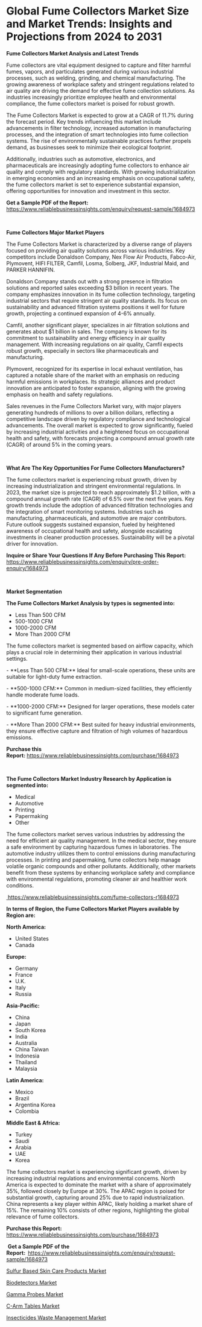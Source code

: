 <p><h1>Global Fume Collectors Market Size and Market Trends: Insights and Projections from 2024 to 2031</h1></p><p><strong>Fume Collectors Market Analysis and Latest Trends</strong></p>
<p><p>Fume collectors are vital equipment designed to capture and filter harmful fumes, vapors, and particulates generated during various industrial processes, such as welding, grinding, and chemical manufacturing. The growing awareness of workplace safety and stringent regulations related to air quality are driving the demand for effective fume collection solutions. As industries increasingly prioritize employee health and environmental compliance, the fume collectors market is poised for robust growth.</p><p>The Fume Collectors Market is expected to grow at a CAGR of 11.7% during the forecast period. Key trends influencing this market include advancements in filter technology, increased automation in manufacturing processes, and the integration of smart technologies into fume collection systems. The rise of environmentally sustainable practices further propels demand, as businesses seek to minimize their ecological footprint. </p><p>Additionally, industries such as automotive, electronics, and pharmaceuticals are increasingly adopting fume collectors to enhance air quality and comply with regulatory standards. With growing industrialization in emerging economies and an increasing emphasis on occupational safety, the fume collectors market is set to experience substantial expansion, offering opportunities for innovation and investment in this sector.</p></p>
<p><strong>Get a Sample PDF of the Report:&nbsp;</strong> <a href="https://www.reliablebusinessinsights.com/enquiry/request-sample/1684973?utm_campaign=1726&utm_medium=2&utm_source=Github&utm_content=ia&utm_term=16102024&utm_id=fume-collectors">https://www.reliablebusinessinsights.com/enquiry/request-sample/1684973</a></p>
<p>&nbsp;</p>
<p><strong>Fume Collectors Major Market Players</strong></p>
<p><p>The Fume Collectors Market is characterized by a diverse range of players focused on providing air quality solutions across various industries. Key competitors include Donaldson Company, Nex Flow Air Products, Fabco-Air, Plymovent, HIFI FILTER, Camfil, Losma, Solberg, JKF, Industrial Maid, and PARKER HANNIFIN.</p><p>Donaldson Company stands out with a strong presence in filtration solutions and reported sales exceeding $3 billion in recent years. The company emphasizes innovation in its fume collection technology, targeting industrial sectors that require stringent air quality standards. Its focus on sustainability and advanced filtration systems positions it well for future growth, projecting a continued expansion of 4-6% annually.</p><p>Camfil, another significant player, specializes in air filtration solutions and generates about $1 billion in sales. The company is known for its commitment to sustainability and energy efficiency in air quality management. With increasing regulations on air quality, Camfil expects robust growth, especially in sectors like pharmaceuticals and manufacturing.</p><p>Plymovent, recognized for its expertise in local exhaust ventilation, has captured a notable share of the market with an emphasis on reducing harmful emissions in workplaces. Its strategic alliances and product innovation are anticipated to foster expansion, aligning with the growing emphasis on health and safety regulations.</p><p>Sales revenues in the Fume Collectors Market vary, with major players generating hundreds of millions to over a billion dollars, reflecting a competitive landscape driven by regulatory compliance and technological advancements. The overall market is expected to grow significantly, fueled by increasing industrial activities and a heightened focus on occupational health and safety, with forecasts projecting a compound annual growth rate (CAGR) of around 5% in the coming years.</p></p>
<p>&nbsp;</p>
<p><strong>What Are The Key Opportunities For Fume Collectors Manufacturers?</strong></p>
<p><p>The fume collectors market is experiencing robust growth, driven by increasing industrialization and stringent environmental regulations. In 2023, the market size is projected to reach approximately $1.2 billion, with a compound annual growth rate (CAGR) of 6.5% over the next five years. Key growth trends include the adoption of advanced filtration technologies and the integration of smart monitoring systems. Industries such as manufacturing, pharmaceuticals, and automotive are major contributors. Future outlook suggests sustained expansion, fueled by heightened awareness of occupational health and safety, alongside escalating investments in cleaner production processes. Sustainability will be a pivotal driver for innovation.</p></p>
<p><strong>Inquire or Share Your Questions If Any Before Purchasing This Report:</strong> <a href="https://www.reliablebusinessinsights.com/enquiry/pre-order-enquiry/1684973?utm_campaign=1726&utm_medium=2&utm_source=Github&utm_content=ia&utm_term=16102024&utm_id=fume-collectors">https://www.reliablebusinessinsights.com/enquiry/pre-order-enquiry/1684973</a></p>
<p>&nbsp;</p>
<p><strong>Market Segmentation</strong></p>
<p><strong>The Fume Collectors Market Analysis by types is segmented into:</strong></p>
<p><ul><li>Less Than 500 CFM</li><li>500-1000 CFM</li><li>1000-2000 CFM</li><li>More Than 2000 CFM</li></ul></p>
<p><p>The fume collectors market is segmented based on airflow capacity, which plays a crucial role in determining their application in various industrial settings. </p><p>- **Less Than 500 CFM:** Ideal for small-scale operations, these units are suitable for light-duty fume extraction.</p><p>- **500-1000 CFM:** Common in medium-sized facilities, they efficiently handle moderate fume loads.</p><p>- **1000-2000 CFM:** Designed for larger operations, these models cater to significant fume generation.</p><p>- **More Than 2000 CFM:** Best suited for heavy industrial environments, they ensure effective capture and filtration of high volumes of hazardous emissions.</p></p>
<p><strong>Purchase this Report:&nbsp;</strong><a href="https://www.reliablebusinessinsights.com/purchase/1684973?utm_campaign=1726&utm_medium=2&utm_source=Github&utm_content=ia&utm_term=16102024&utm_id=fume-collectors">https://www.reliablebusinessinsights.com/purchase/1684973</a></p>
<p>&nbsp;</p>
<p><strong>The Fume Collectors Market Industry Research by Application is segmented into:</strong></p>
<p><ul><li>Medical</li><li>Automotive</li><li>Printing</li><li>Papermaking</li><li>Other</li></ul></p>
<p><p>The fume collectors market serves various industries by addressing the need for efficient air quality management. In the medical sector, they ensure a safe environment by capturing hazardous fumes in laboratories. The automotive industry utilizes them to control emissions during manufacturing processes. In printing and papermaking, fume collectors help manage volatile organic compounds and other pollutants. Additionally, other markets benefit from these systems by enhancing workplace safety and compliance with environmental regulations, promoting cleaner air and healthier work conditions.</p></p>
<p><a href="https://www.reliablebusinessinsights.com/fume-collectors-r1684973?utm_campaign=1726&utm_medium=2&utm_source=Github&utm_content=ia&utm_term=16102024&utm_id=fume-collectors">&nbsp;https://www.reliablebusinessinsights.com/fume-collectors-r1684973</a></p>
<p><strong>In terms of Region, the Fume Collectors Market Players available by Region are:</strong></p>
<p>
    <p> <strong> North America: </strong>
        <ul>
            <li>United States</li>
            <li>Canada</li>
        </ul>
        </p> 
    <p> <strong> Europe: </strong>
        <ul>
            <li>Germany</li>
            <li>France</li>
            <li>U.K.</li>
            <li>Italy</li>
            <li>Russia</li>
        </ul>
        </p> 
    <p> <strong> Asia-Pacific: </strong>
        <ul>
            <li>China</li>
            <li>Japan</li>
            <li>South Korea</li>
            <li>India</li>
            <li>Australia</li>
            <li>China Taiwan</li>
            <li>Indonesia</li>
            <li>Thailand</li>
            <li>Malaysia</li>
        </ul>
        </p> 
    <p> <strong> Latin America: </strong>
        <ul>
            <li>Mexico</li>
            <li>Brazil</li>
            <li>Argentina Korea</li>
            <li>Colombia</li>
        </ul>
        </p> 
    <p> <strong> Middle East & Africa: </strong>
        <ul>
            <li>Turkey</li>
            <li>Saudi</li>
            <li>Arabia</li>
            <li>UAE</li>
            <li>Korea</li>
        </ul>
    </p>
    </p>
<p><p>The fume collectors market is experiencing significant growth, driven by increasing industrial regulations and environmental concerns. North America is expected to dominate the market with a share of approximately 35%, followed closely by Europe at 30%. The APAC region is poised for substantial growth, capturing around 25% due to rapid industrialization. China represents a key player within APAC, likely holding a market share of 15%. The remaining 10% consists of other regions, highlighting the global relevance of fume collectors.</p></p>
<p><strong>Purchase this Report: </strong><a href="https://www.reliablebusinessinsights.com/purchase/1684973?utm_campaign=1726&utm_medium=2&utm_source=Github&utm_content=ia&utm_term=16102024&utm_id=fume-collectors">https://www.reliablebusinessinsights.com/purchase/1684973</a></p>
<p>&nbsp;<strong>Get a Sample PDF of the Report:&nbsp;&nbsp;</strong><a href="https://www.reliablebusinessinsights.com/enquiry/request-sample/1684973?utm_campaign=1726&utm_medium=2&utm_source=Github&utm_content=ia&utm_term=16102024&utm_id=fume-collectors">https://www.reliablebusinessinsights.com/enquiry/request-sample/1684973</a></p>
<p><strong></strong></p>
<p><p><a href="https://www.linkedin.com/pulse/sulfur-based-skin-care-products-market-industry-trends-forecast-jbzef?utm_campaign=1726&utm_medium=2&utm_source=Github&utm_content=ia&utm_term=16102024&utm_id=fume-collectors">Sulfur Based Skin Care Products Market</a></p><p><a href="https://www.linkedin.com/pulse/biodetectors-market-trends-growth-outlook-2024-2031-ideauda-xbwlf?utm_campaign=1726&utm_medium=2&utm_source=Github&utm_content=ia&utm_term=16102024&utm_id=fume-collectors">Biodetectors Market</a></p><p><a href="https://www.linkedin.com/pulse/gamma-probes-market-velocity-117-cagr-trajectory-2024-2031-qqvif?utm_campaign=1726&utm_medium=2&utm_source=Github&utm_content=ia&utm_term=16102024&utm_id=fume-collectors">Gamma Probes Market</a></p><p><a href="https://www.linkedin.com/pulse/c-arm-tables-market-trends-growth-outlook-2024-2031-indicurator-olowf?utm_campaign=1726&utm_medium=2&utm_source=Github&utm_content=ia&utm_term=16102024&utm_id=fume-collectors">C-Arm Tables Market</a></p><p><a href="https://www.linkedin.com/pulse/insecticides-waste-management-market-overview-regional-outlook-yjwnf?utm_campaign=1726&utm_medium=2&utm_source=Github&utm_content=ia&utm_term=16102024&utm_id=fume-collectors">Insecticides Waste Management Market</a></p></p>